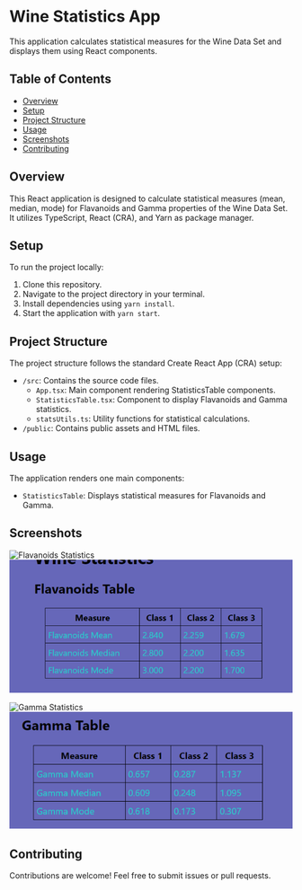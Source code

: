# Wine Statistics App

This application calculates statistical measures for the Wine Data Set and displays them using React components.

## Table of Contents

- [Overview](#overview)
- [Setup](#setup)
- [Project Structure](#project-structure)
- [Usage](#usage)
- [Screenshots](#screenshots)
- [Contributing](#contributing)

## Overview

This React application is designed to calculate statistical measures (mean, median, mode) for Flavanoids and Gamma properties of the Wine Data Set. It utilizes TypeScript, React (CRA), and Yarn as package manager.

## Setup

To run the project locally:

1. Clone this repository.
2. Navigate to the project directory in your terminal.
3. Install dependencies using `yarn install`.
4. Start the application with `yarn start`.

## Project Structure

The project structure follows the standard Create React App (CRA) setup:

- `/src`: Contains the source code files.
  - `App.tsx`: Main component rendering StatisticsTable  components.
  - `StatisticsTable.tsx`: Component to display Flavanoids and Gamma statistics.
  - `statsUtils.ts`: Utility functions for statistical calculations.
- `/public`: Contains public assets and HTML files.

## Usage

The application renders one main components:
- `StatisticsTable`: Displays statistical measures for Flavanoids and Gamma.


## Screenshots

![Flavanoids Statistics](link_to_flavanoids_screenshot.png)
![Alt text](<Screenshot 2023-12-26 023219.png>)

![Gamma Statistics](link_to_gamma_screenshot.png)
![Alt text](<Screenshot 2023-12-26 023632.png>)

## Contributing

Contributions are welcome! Feel free to submit issues or pull requests.

